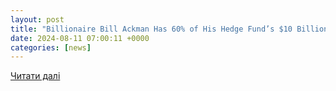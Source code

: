 ```yaml
---
layout: post
title: "Billionaire Bill Ackman Has 60% of His Hedge Fund’s $10 Billion Portfolio in Just 3 Stocks | The Motley Fool"
date: 2024-08-11 07:00:11 +0000
categories: [news]
---
```


[Читати далі](https://www.fool.com/investing/2024/08/10/billionaire-bill-ackman-has-60-of-his-hedge-funds/)
